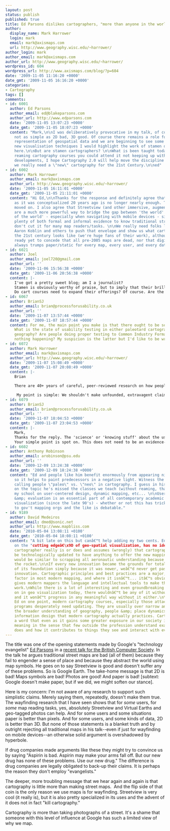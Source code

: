 ```yaml
---
layout: post
status: publish
published: true
title: Ed Parsons dislikes cartographers, "more than anyone in the world"
author:
  display_name: Mark Harrower
  login: mark
  email: mark@axismaps.com
  url: http://www.geography.wisc.edu/~harrower/
author_login: mark
author_email: mark@axismaps.com
author_url: http://www.geography.wisc.edu/~harrower/
wordpress_id: 604
wordpress_url: http://www.axismaps.com/blog/?p=604
date: '2009-11-05 11:16:20 +0000'
date_gmt: '2009-11-05 16:16:20 +0000'
categories:
- Cartography
tags: []
comments:
- id: 6001
  author: Ed Parsons
  author_email: ed@blakeparsons.com
  author_url: http://www.edparsons.com
  date: '2009-11-05 13:07:23 +0000'
  date_gmt: '2009-11-05 18:07:23 +0000'
  content: "Mark,\n\nI was deliberatively provocative in my talk, of course it is
    not as simple as 2D bad, 3D good. Of course there remains a role for the graphic
    representation of geospatial data and we are beginning to see some interesting
    new visualisation techniques I would highlight the work of stamen design (http://stamen.com/)
    here.\n\nBut are stamen cartographers? \n\nWhat is been taught today on the few
    reaming cartography courses you could attend it not keeping up with technological
    developments, I hope Cartography 2.0 will help move the discipline forward, because
    we really need a \"new\" cartography for the 21st Century.\n\ned"
- id: 6002
  author: Mark Harrower
  author_email: mark@axismaps.com
  author_url: http://www.geography.wisc.edu/~harrower/
  date: '2009-11-05 16:11:01 +0000'
  date_gmt: '2009-11-05 21:11:01 +0000'
  content: "Hi Ed,\n\nThanks for the response and definitely agree that 'cartography'
    as it was conceptualized 20 years ago is no longer nearly enough. The world has
    moved on. I also agree that Streetview (and other immersive, augmented tools)
    are a much more powerful way to bridge the gap between 'the world' and 'our understanding
    of the world' - especially when navigating with mobile devices - since we have
    plenty of both formal and informal evidence to know traditional street maps just
    don't cut it for many map readers/tasks. \n\nWe really need folks like Stamen,
    Aaron Koblin and others to push that envelope and show us what cartography in
    the 21st century looks like (we're huge fans of their work), although I'm not
    ready yet to concede that all pre-2005 maps are dead, nor that digital/interactive
    always trumps paper/static for every map, every user, and every dataset. \n\nCheers,\nMark"
- id: 6021
  author: Joel
  author_email: joel720@gmail.com
  author_url: ''
  date: '2009-11-06 15:56:38 +0000'
  date_gmt: '2009-11-06 20:56:38 +0000'
  content: |-
    I've got a pretty sweet blog; am I a journalist?
    Stamen is obviously worthy of praise, but to imply that their brilliance is grounds for dismissal of the core, still necessary knowledge dispensed in modern cart courses is silly. Intellectual honesty would insist that a more complete picture of mapping efforts on the web and desktop be offered up for discussion as opposed to cherry picking the shiniest example to support your claims. I would argue that Stamen excels despite formal training, not for lacking in it.
    Do cart courses need to expand their offerings? Of course. Are the basics still necessary and indeed transferable to a new medium? You bet. Just avoid the courses where "reaming" is featured @Ed P.
- id: 6067
  author: BrianSJ
  author_email: brian@processforusability.co.uk
  author_url: ''
  date: '2009-11-07 13:57:44 +0000'
  date_gmt: '2009-11-07 18:57:44 +0000'
  content: For me, the main point you make is that there ought to be some evidence.
    What is the state of usability testing in either paleotard cartography or neo
    geography? Are people doing proper testing to Common Industry Format data or is
    nothing happening? My suspicion is the latter but I'd like to be wrong.
- id: 6072
  author: Mark Harrower
  author_email: mark@axismaps.com
  author_url: http://www.geography.wisc.edu/~harrower/
  date: '2009-11-07 15:08:49 +0000'
  date_gmt: '2009-11-07 20:08:49 +0000'
  content: |-
    Brian

    There are 40+ years of careful, peer-reviewed research on how people use maps, including topics like wayfinding, 2D versus 3D, or using photos to navigate versus using maps. Some of it has been done within cartography, some outside (e.g., HCI/V.E.). It's not complete and still very much on-going, nor am I an expert, but there are probably a hundred published papers that could help us to think about relative merits of regular street maps versus streetview. These studies span experiments from fMRI work on having folks looking at street maps through to cognitive theories spatial learning and placemaking, through to performance and usability testing across a half dozen academic fields (psychology, computer science, education, cartography, etc.). CIT could be one part of that puzzle, but again, not my area of expertise.

     My point is simple: We shouldn't make unfounded, extravagent claims without being aware of this work.
- id: 6079
  author: BrianSJ
  author_email: brian@processforusability.co.uk
  author_url: ''
  date: '2009-11-07 18:04:53 +0000'
  date_gmt: '2009-11-07 23:04:53 +0000'
  content: |-
    Mark,
    Thanks for the reply. The 'science' or 'knowing stuff' about the usability of a type of product is undoubtedly useful, but the practice of Human-Centred Design as an approach to design and evaluation is what builds usable products. In the world of mobile systems, there are plenty of people working on applications where they would be able to give you good data on just how usable/fit for purpose it is.  It is my impression coming recently to the world of electronic navigation charts that although there is good research, there is not much by way of Human Centred Design happening in hydrographic offices. My suspicion is that traditional cartographic centres are much the same. Your response has got me looking, which is proving interesting.
    Your simple point is spot on. This does not need to be an evidence-free debate.
- id: 6602
  author: Anthony Robinson
  author_email: arobinson@psu.edu
  author_url: ''
  date: '2009-12-09 13:24:38 +0000'
  date_gmt: '2009-12-09 18:24:38 +0000'
  content: "Ed and people like him benefit enormously from appearing nimble and forward-looking,
    so it helps to paint predecessors in a negative light. Witness the emergence of
    calling people \"paleo\" vs. \"neo\" in cartography. I guess in his thorough research
    on the topic he's missed the classes we teach (without reaming, thankfully) at
    my school on user-centered design, dynamic mapping, etc... \n\nUser-centered design
    &amp; evaluation is an essential part of all contemporary academic work in geographic
    visualization (since the late 90's) - whether or not this has trickled down yet
    to gov't mapping orgs and the like is debatable."
- id: 9189
  author: David Medeiros
  author_email: dmed@sonic.net
  author_url: http://www.mapbliss.com
  date: '2010-05-04 13:08:11 +0100'
  date_gmt: '2010-05-04 18:08:11 +0100'
  content: "A bit late on this but canâ€™t help adding my two cents. Ed , like many
    on the "cutting edgeâ€\x9D of geo-spatial visualization, has no idea what a
    cartographer really is or does and assumes (wrongly) that cartography itself must
    be technologically updated to have anything to offer the new mapping dynamic.\n\nThis
    would be similar to scrapping all aeronautic understanding because we invented
    the rocket.\n\nIf every new innovation became the grounds for total displacement
    of its foundation simply because it was newer, weâ€™d never get past the first
    innovation. Cartographic principles and best practices are a major, foundational
    factor in most modern mapping, and where it isnâ€™t... itâ€™s obvious. Cartography
    gives modern mappers the language and intellectual tools to make their innovations
    work.\nWhile there is a lot of interesting and even groundbreaking work going
    on in geo visualization today, there wouldnâ€™t be any of it without cartography
    and it wonâ€™t progress in any meaningful way without it either.\n\nI agree with
    Ed on one point, modern cartography courses, especially those attached to GIS
    programs desperately need updating. They are usually over narrow and donâ€™t reflect
    the broader understanding of geography, people &amp; place dynamics or visual
    information design that modern cartography actually practices. Cartographer is
    a word that even as it gains some greater exposure in our society is losing its
    meaning in the sense that few outside the profession understand exactly what it
    does and how it contributes to things they see and interact with every day."
---
```

<p>The title was one of the opening statements made by Google's "technology evangelist" <a href="http://www.edparsons.com/2009/11/beyond-cartography-bcs-presentation/" target="_blank">Ed Parsons</a> in a <a href="http://blog.lostinspatial.com/2009/11/04/who-killed-cartography/" target="_blank">recent talk for the British Computer Society</a>. In the talk he argues traditional street maps are bad (all of them) because they fail to engender a sense of place and because they abstract the world using map symbols. He goes on to say Streetview is good and doesn't suffer any of these problems. So is Google Earth. The take-home message is that 2D is bad! Maps symbols are bad! Photos are good! And paper is bad! [subtext: Google doesn't make paper, but if we did, we might soften our stance].</p>
<p>Here is my concern: I'm not aware of any research to support such simplistic claims. Merely saying them, repeatedly, doesn't make them true. The wayfinding research that I have seen shows that for <em>some</em> users, for <em>some</em> map reading tasks, yes, absolutely Streetview and Virtual Earths and geo-tagged photos can help. And for some users and some situations paper is better than pixels. And for some users, and some kinds of data, 2D is better than 3D. But none of those statements is a blanket truth and by outright rejecting all traditional maps in his talk--even if just for wayfinding on mobile devices--an otherwise solid argument is overshadowed by hyperbole.</p>
<p>If drug companies made arguments like these they might try to convince us by saying "Aspirin is bad. Aspirin may make your arms fall off. But our new drug has none of these problems. Use our new drug." The difference is drug companies are legally obligated to back-up their claims. It is perhaps the reason they don't employ "evangelists."</p>
<p>The deeper, more troubling message that we hear again and again is that cartography is little more than making street maps.  And the flip side of that coin is the only reason we use maps is for wayfinding. Streetview is very cool (it really is), but it is also pretty specialized in its uses and the advent of it does not in fact "kill cartography."</p>
<p>Cartography is more than taking photographs of a street. It's a shame that someone with this level of influence at Google has such a limited view of why we map.</p>
